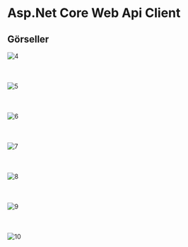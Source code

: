 # Asp.Net Core Web Api Client


## Görseller

![4](https://user-images.githubusercontent.com/6715223/57072836-c0d5e800-6ce7-11e9-9397-edcb755b4716.jpg)
<br>
<br>
<br>
<br>
![5](https://user-images.githubusercontent.com/6715223/57072838-c0d5e800-6ce7-11e9-9efe-e869926818e2.jpg)
<br>
<br>
<br>
<br>
![6](https://user-images.githubusercontent.com/6715223/57072839-c0d5e800-6ce7-11e9-8119-dc5f6fd40eba.jpg)
<br>
<br>
<br>
<br>
![7](https://user-images.githubusercontent.com/6715223/57072840-c0d5e800-6ce7-11e9-9ab7-00758a74bc3d.jpg)
<br>
<br>
<br>
<br>
![8](https://user-images.githubusercontent.com/6715223/57072841-c16e7e80-6ce7-11e9-8aa4-f89c64672579.jpg)
<br>
<br>
<br>
<br>
![9](https://user-images.githubusercontent.com/6715223/57072842-c16e7e80-6ce7-11e9-8eb6-9b6b17f25585.jpg)
<br>
<br>
<br>
<br>
![10](https://user-images.githubusercontent.com/6715223/57073354-8a00d180-6ce9-11e9-8f29-7ab21d42d555.jpg)

